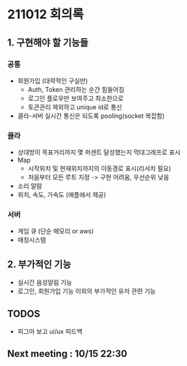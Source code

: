 # 211012 회의록

## 1. 구현해야 할 기능들
### 공통
- 회원가입 (대략적인 구실만)
    - Auth, Token 관리하는 순간 힘들어짐
    - 로그인 플로우만 보여주고 최소한으로
    - 토큰관리 제외하고 unique id로 통신
- 클라-서버 실시간 통신은 되도록 pooling(socket 복잡함)

### 클라
- 상대방이 목표거리까지 몇 퍼센트 달성했는지 막대그래프로 표시
- Map
    - 시작위치 및 현재위치까지의 이동경로 표시(리서치 필요)
    - 처음부터 모든 루트 지정 -> 구현 어려움, 우선순위 낮음
- 소리 알람
- 위치, 속도, 가속도 (애플에서 제공)

### 서버
- 게임 큐 (단순 메모리 or aws)
- 매칭시스템

## 2. 부가적인 기능
- 실시간 음성알림 기능
- 로그인, 회원가입 기능 이외의 부가적인 유저 관련 기능

## TODOS
- 피그마 보고 ui/ux 피드백

## Next meeting : 10/15 22:30